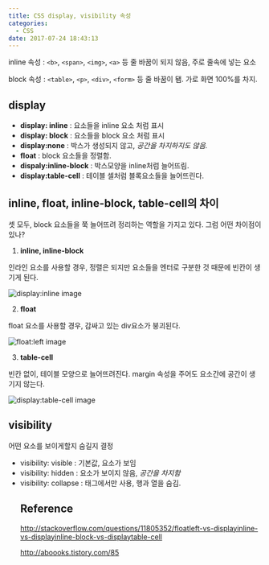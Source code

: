 ```yaml
---
title: CSS display, visibility 속성
categories:
  - CSS
date: 2017-07-24 18:43:13
---
```

inline 속성 : `<b>`, `<span>`, `<img>`, `<a>` 등 줄 바꿈이 되지 않음, 주로 줄속에 넣는 요소

block 속성 : `<table>`, `<p>`, `<div>`, `<form>` 등 줄 바꿈이 됌. 가로 화면 100%를 차지.

## display

- **display: inline** : 요소들을 inline 요소 처럼 표시
- **display: block** : 요소들을 block 요소 처럼 표시
- **display:none** : 박스가 생성되지 않고, *공간을 차지하지도 않음.*
- **float** : block 요소들을 정렬함.
- **dispaly:inline-block** : 박스모양을 inline처럼 늘어뜨림.
- **display:table-cell** : 테이블 셀처럼 블록요소들을 늘어뜨린다.



## inline, float, inline-block, table-cell의 차이

셋 모두, block 요소들을 쭉 늘어뜨려 정리하는 역할을 가지고 있다. 그럼 어떤 차이점이 있나?

1. **inline, inline-block**

인라인 요소를 사용할 경우, 정렬은 되지만 요소들을 엔터로 구분한 것 때문에 빈칸이 생기게 된다.

![display:inline image](https://i.stack.imgur.com/aDgsb.png)

2. **float**

float 요소를 사용할 경우, 감싸고 있는 div요소가 붕괴된다.

![float:left image](https://i.stack.imgur.com/oIMvg.png)

3. **table-cell**

빈칸 없이, 테이블 모양으로 늘어뜨려진다. margin 속성을 주어도 요소간에 공간이 생기지 않는다.

![display:table-cell image](https://i.stack.imgur.com/BPtXn.png)

## visibility

어떤 요소를 보이게할지 숨길지 결정

- visibility: visible : 기본값, 요소가 보임
- visibility: hidden : 요소가 보이지 않음, *공간을 차지함*
- visibility: collapse : <table> 태그에서만 사용, 행과 열을 숨김.



## Reference

http://stackoverflow.com/questions/11805352/floatleft-vs-displayinline-vs-displayinline-block-vs-displaytable-cell

http://aboooks.tistory.com/85

